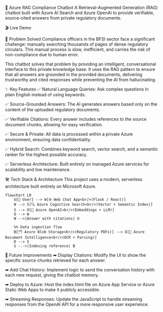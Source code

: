 🏦 Azure RAG Compliance Chatbot
A Retrieval-Augmented Generation (RAG) chatbot built with Azure AI Search and Azure OpenAI to provide verifiable, source-cited answers from private regulatory documents.

🎬 Live Demo



🎯 Problem Solved
Compliance officers in the BFSI sector face a significant challenge: manually searching thousands of pages of dense regulatory circulars. This manual process is slow, inefficient, and carries the risk of non-compliance due to human error.

This chatbot solves that problem by providing an intelligent, conversational interface to this private knowledge base. It uses the RAG pattern to ensure that all answers are grounded in the provided documents, delivering trustworthy and cited responses while preventing the AI from hallucinating.

✨ Key Features
✅ Natural Language Queries: Ask complex questions in plain English instead of using keywords.

✅ Source-Grounded Answers: The AI generates answers based only on the content of the uploaded regulatory documents.

✅ Verifiable Citations: Every answer includes references to the source document chunks, allowing for easy verification.

✅ Secure & Private: All data is processed within a private Azure environment, ensuring data confidentiality.

✅ Hybrid Search: Combines keyword search, vector search, and a semantic ranker for the highest possible accuracy.

✅ Serverless Architecture: Built entirely on managed Azure services for scalability and low maintenance.

🛠️ Tech Stack & Architecture
This project uses a modern, serverless architecture built entirely on Microsoft Azure.

```mermaid
flowchart LR
    U[👤 User] --> W[🌐 Web Chat App<br/>(Flask / React)]
    W --> S[🔍 Azure Cognitive Search<br/>(Vector + Semantic Index)]
    S --> O[🤖 Azure OpenAI<br/>(Embeddings + LLM)]
    O --> W
    W -->|Answer with citations| U

    %% Data ingestion flow
    B[🗂️ Azure Blob Storage<br/>(Regulatory PDFs)] --> D[📄 Azure Document Intelligence<br/>(OCR + Parsing)]
    D --> S
    S -.->|Indexing reference| B 
```



🚀 Future Improvements
➡ Display Citations: Modify the UI to show the specific source chunks retrieved for each answer.

➡ Add Chat History: Implement logic to send the conversation history with each new request, giving the chatbot memory.

➡ Deploy to Azure: Host the index.html file on Azure App Service or Azure Static Web Apps to make it publicly accessible.

➡ Streaming Responses: Update the JavaScript to handle streaming responses from the OpenAI API for a more responsive user experience.
